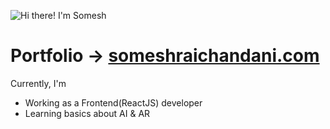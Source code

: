 ![Hi there! I'm Somesh](https://ibb.co/b2bqRjZ)

# Portfolio -> [someshraichandani.com](https://someshraichandani.netlify.app/)

Currently, I'm
- Working as a Frontend(ReactJS) developer
- Learning basics about AI & AR 


